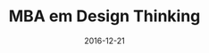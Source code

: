 ---
title:  "MBA em Design Thinking"
date:   2016-12-21
categories: [Formação]
where: "Unyleya"
when: "2016 - 2018"
---